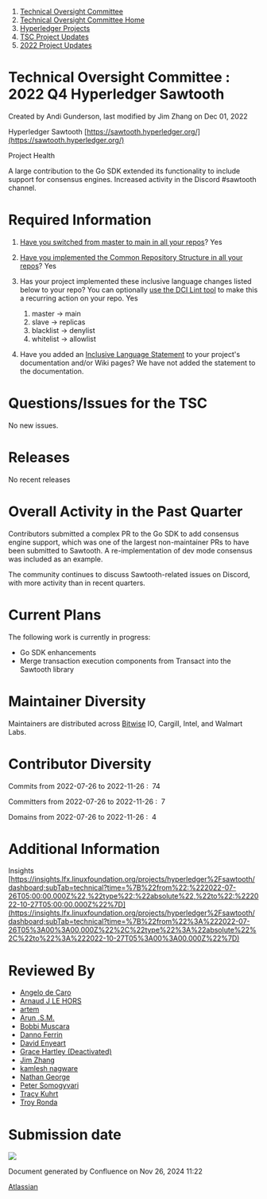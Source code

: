 1. [Technical Oversight Committee](index.html)
2. [Technical Oversight Committee Home](Technical-Oversight-Committee-Home_21430274.html)
3. [Hyperledger Projects](Hyperledger-Projects_21447704.html)
4. [TSC Project Updates](TSC-Project-Updates_21430854.html)
5. [2022 Project Updates](2022-Project-Updates_21443095.html)

# Technical Oversight Committee : 2022 Q4 Hyperledger Sawtooth

Created by Andi Gunderson, last modified by Jim Zhang on Dec 01, 2022

Hyperledger Sawtooth [https://sawtooth.hyperledger.org/](https://sawtooth.hyperledger.org/)

Project Health

A large contribution to the Go SDK extended its functionality to include support for consensus engines. Increased activity in the Discord #sawtooth channel.

# Required Information

1. [Have you switched from master to main in all your repos](https://lf-hyperledger.atlassian.net/wiki/display/TSC/Projects+have+two+quarters+to+comply+with+common+repo+structure?focusedCommentId=21452776)? Yes
   
2. [Have you implemented the Common Repository Structure in all your repos](https://tsc.hyperledger.org/repository-structure.html)? Yes
   
3. Has your project implemented these inclusive language changes listed below to your repo? You can optionally [use the DCI Lint tool](https://github.com/petermetz/gh-action-dci-lint#usage) to make this a recurring action on your repo. Yes
   
   1. master → main
   2. slave → replicas
   3. blacklist → denylist
   4. whitelist → allowlist
4. Have you added an [Inclusive Language Statement](https://lf-hyperledger.atlassian.net/wiki/display/TSC/Inclusive+Language+Example) to your project's documentation and/or Wiki pages? We have not added the statement to the documentation.
   

# Questions/Issues for the TSC

No new issues.

# Releases

No recent releases

# Overall Activity in the Past Quarter

Contributors submitted a complex PR to the Go SDK to add consensus engine support, which was one of the largest non-maintainer PRs to have been submitted to Sawtooth. A re-implementation of dev mode consensus was included as an example.

The community continues to discuss Sawtooth-related issues on Discord, with more activity than in recent quarters.

# Current Plans

The following work is currently in progress:

- Go SDK enhancements
- Merge transaction execution components from Transact into the Sawtooth library

# Maintainer Diversity

Maintainers are distributed across [Bitwise](http://bitwise.io/) IO, Cargill, Intel, and Walmart Labs.

# Contributor Diversity

Commits from 2022-07-26 to 2022-11-26 :  74

Committers from 2022-07-26 to 2022-11-26 :  7

Domains from 2022-07-26 to 2022-11-26 :  4

# Additional Information

Insights [https://insights.lfx.linuxfoundation.org/projects/hyperledger%2Fsawtooth/dashboard;subTab=technical?time=%7B%22from%22:%222022-07-26T05:00:00.000Z%22,%22type%22:%22absolute%22,%22to%22:%222022-10-27T05:00:00.000Z%22%7D](https://insights.lfx.linuxfoundation.org/projects/hyperledger%2Fsawtooth/dashboard;subTab=technical?time=%7B%22from%22%3A%222022-07-26T05%3A00%3A00.000Z%22%2C%22type%22%3A%22absolute%22%2C%22to%22%3A%222022-10-27T05%3A00%3A00.000Z%22%7D)

# Reviewed By

- [Angelo de Caro](https://lf-hyperledger.atlassian.net/wiki/people/70121:d6b0f0e4-825f-4f16-88e1-4d14e95f2f10?ref=confluence)
- [Arnaud J LE HORS](https://lf-hyperledger.atlassian.net/wiki/people/70121:0e75e3b8-500a-4067-9f7e-ed46e91bcb9d?ref=confluence)
- [artem](https://lf-hyperledger.atlassian.net/wiki/people/557058:5196a62e-7a77-4c97-8180-ae5a5992fb63?ref=confluence)
- [Arun .S.M.](https://lf-hyperledger.atlassian.net/wiki/people/621a0e5097d313006ba7386a?ref=confluence)
- [Bobbi Muscara](https://lf-hyperledger.atlassian.net/wiki/people/5c4cb1b7d8bbb7445c0a457e?ref=confluence)
- [Danno Ferrin](https://lf-hyperledger.atlassian.net/wiki/people/5b7f2d80c4e4892a5b789551?ref=confluence)
- [David Enyeart](https://lf-hyperledger.atlassian.net/wiki/people/712020:30d7e775-8a5d-4896-8950-8da2af027639?ref=confluence)
- [Grace Hartley (Deactivated)](https://lf-hyperledger.atlassian.net/wiki/people/5c3e0cd1ff324728a1db2448?ref=confluence)
- [Jim Zhang](https://lf-hyperledger.atlassian.net/wiki/people/712020:e39af0bd-79c1-49e2-887c-a74cef87f822?ref=confluence)
- [kamlesh nagware](https://lf-hyperledger.atlassian.net/wiki/people/557058:8e1fc425-f938-4b39-ad13-9cd8b0ddde52?ref=confluence)
- [Nathan George](https://lf-hyperledger.atlassian.net/wiki/people/712020:3e7556ab-cdb8-47f5-8b68-12a3378021fd?ref=confluence)
- [Peter Somogyvari](https://lf-hyperledger.atlassian.net/wiki/people/557058:cae262a4-be99-4f5e-a36e-bf20a5c795f2?ref=confluence)
- [Tracy Kuhrt](https://lf-hyperledger.atlassian.net/wiki/people/712020:eb6ae9c3-aa8e-40ba-9dab-a6969b1ac52e?ref=confluence)
- [Troy Ronda](https://lf-hyperledger.atlassian.net/wiki/people/557058:c854f35a-2b58-4be3-9003-ca2a67495580?ref=confluence)

# Submission date

![](plugins/servlet/confluence/placeholder/unknown-macro)

Document generated by Confluence on Nov 26, 2024 11:22

[Atlassian](http://www.atlassian.com/)
